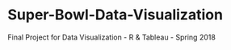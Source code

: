 # Super-Bowl-Data-Visualization
Final Project for Data Visualization - R &amp; Tableau - Spring 2018
